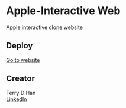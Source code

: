 # Apple-Interactive Web
Apple interactive clone website

## Deploy
<a href="https://dawunhan.github.io/Apple-interactive/" target="_blank">Go to website</a>

## Creator
Terry D Han <br>
<a href="https://www.linkedin.com/in/terrydawunhan/" target="_blank">LinkedIn</a>
